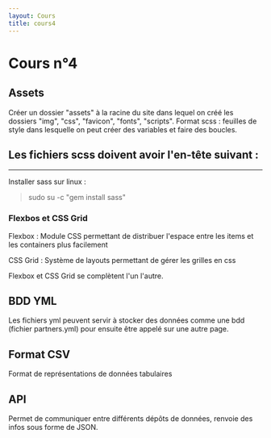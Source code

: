 ```yaml
---
layout: Cours
title: cours4
---
```

# Cours n°4

## Assets
Créer un dossier "assets" à la racine du site dans lequel on créé les dossiers "img", "css", "favicon", "fonts", "scripts".
Format scss : feuilles de style dans lesquelle on peut créer des variables et faire des boucles.

Les fichiers scss doivent avoir l'en-tête suivant :
  ---
  ---

Installer sass sur linux :
>sudo su -c "gem install sass"

### Flexbos et CSS Grid
Flexbox : Module CSS permettant de distribuer l'espace entre les items et les containers plus facilement

CSS Grid : Système de layouts permettant de gérer les grilles en css

Flexbox et CSS Grid se complètent l'un l'autre.


## BDD YML
Les fichiers yml peuvent servir à stocker des données comme une bdd (fichier partners.yml) pour ensuite être appelé sur une autre page.


##  Format CSV


Format de représentations de données tabulaires

## API

Permet de communiquer entre différents dépôts de données, renvoie des infos sous forme de JSON.
